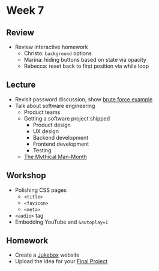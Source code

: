 # Week 7

## Review

- Review interactive homework
  - Christo: `background` options
  - Marina: hiding buttons based on state via opacity
  - Rebecca: reset back to first position via while loop

## Lecture

- Revisit password discussion, show [brute force example](http://cfc2017.mpaulweeks.com/lectures/week7/password/)
- Talk about software engineering
  - Product teams
  - Getting a software project shipped
    - Product design
    - UX design
    - Backend development
    - Frontend development
    - Testing
  - [The Mythical Man-Month](https://en.wikipedia.org/wiki/The_Mythical_Man-Month)

## Workshop

- Polishing CSS pages
  - `<title>`
  - `<favicon>`
  - `<meta>`
- `<audio>` tag
- Embedding YouTube and `&autoplay=1`

## Homework

- Create a [Jukebox](/homework/jukebox) website
- Upload the idea for your [Final Project](/homework/final)
